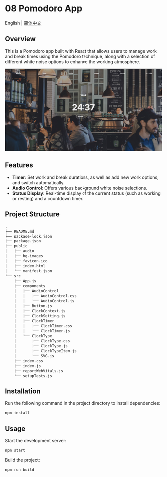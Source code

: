# 08 Pomodoro App

English | [简体中文](README_zh.md)

## Overview

This is a Pomodoro app built with React that allows users to manage work and break times using the Pomodoro technique, along with a selection of different white noise options to enhance the working atmosphere.

![08-pomodoro](../img-storage/08-pomodoro.jpg)

## Features

- **Timer**: Set work and break durations, as well as add new work options, and switch automatically.
- **Audio Control**: Offers various background white noise selections.
- **Status Display**: Real-time display of the current status (such as working or resting) and a countdown timer.

## Project Structure

```
.
├── README.md
├── package-lock.json
├── package.json
├── public
│   ├── audio
│   ├── bg-images
│   ├── favicon.ico
│   ├── index.html
│   └── manifest.json
└── src
    ├── App.js
    ├── components
    │   ├── AudioControl
    │   │   ├── AudioControl.css
    │   │   └── AudioControl.js
    │   ├── Button.js
    │   ├── ClockContext.js
    │   ├── ClockSetting.js
    │   ├── ClockTimer
    │   │   ├── ClockTimer.css
    │   │   └── ClockTimer.js
    │   └── ClockType
    │       ├── ClockType.css
    │       ├── ClockType.js
    │       ├── ClockTypeItem.js
    │       └── SVG.js
    ├── index.css
    ├── index.js
    ├── reportWebVitals.js
    └── setupTests.js
```

## Installation

Run the following command in the project directory to install dependencies:

```bash
npm install
```

## Usage

Start the development server:

```bash
npm start
```

Build the project:

```bash
npm run build
```
